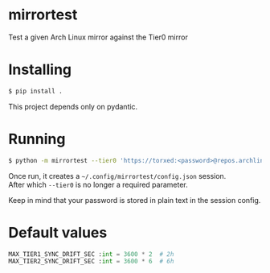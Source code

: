 # mirrortest
Test a given Arch Linux mirror against the Tier0 mirror

# Installing

```bash
$ pip install .
```

This project depends only on pydantic.

# Running

```bash
$ python -m mirrortest --tier0 'https://torxed:<password>@repos.archlinux.org/$repo/os/$arch' --mirror 'https://ftp.acc.umu.se/mirror/archlinux/'
````

Once run, it creates a `~/.config/mirrortest/config.json` session.<br>
After which `--tier0` is no longer a required parameter.

Keep in mind that your password is stored in plain text in the session config.

# Default values

```python
MAX_TIER1_SYNC_DRIFT_SEC :int = 3600 * 2  # 2h
MAX_TIER2_SYNC_DRIFT_SEC :int = 3600 * 6  # 6h
```